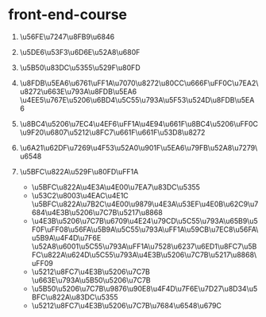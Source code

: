 front-end-course
================

1. \u56FE\u7247\u8FB9\u6846
2. \u5DE6\u53F3\u6D6E\u52A8\u680F
3. \u5B50\u83DC\u5355\u529F\u80FD

4. \u8FDB\u5EA6\u6761\uFF1A\u7070\u8272\u80CC\u666F\uFF0C\u7EA2\u8272\u663E\u793A\u8FDB\u5EA6 \u4EE5\u767E\u5206\u6BD4\u5C55\u793A\u5F53\u524D\u8FDB\u5EA6
5. \u8BC4\u5206\u7EC4\u4EF6\uFF1A\u4E94\u661F\u8BC4\u5206\uFF0C\u9F20\u6807\u5212\u8FC7\u661F\u661F\u53D8\u8272
6. \u6A21\u62DF\u7269\u4F53\u52A0\u901F\u5EA6\u79FB\u52A8\u7279\u6548

7. \u5BFC\u822A\u529F\u80FD\uFF1A
    * \u5BFC\u822A\u4E3A\u4E00\u7EA7\u83DC\u5355
    * \u53C2\u8003\u4EAC\u4E1C \u5BFC\u822A\u7B2C\u4E00\u9879\u4E3A\u53EF\u4E0B\u62C9\u7684\u4E3B\u5206\u7C7B\u5217\u8868
    * \u4E3B\u5206\u7C7B\u6709\u4E24\u79CD\u5C55\u793A\u65B9\u5F0F\uFF08\u56FA\u5B9A\u5C55\u793A\uFF1A\u59CB\u7EC8\u56FA\u5B9A\u4F4D\u7F6E  \u52A8\u6001\u5C55\u793A\uFF1A\u7528\u6237\u6ED1\u8FC7\u5BFC\u822A\u624D\u5C55\u793A\u4E3B\u5206\u7C7B\u5217\u8868\uFF09
    * \u5212\u8FC7\u4E3B\u5206\u7C7B \u663E\u793A\u5B50\u5206\u7C7B
    * \u5B50\u5206\u7C7B\u9876\u90E8\u4F4D\u7F6E\u7D27\u8D34\u5BFC\u822A\u83DC\u5355
    * \u5212\u8FC7\u4E3B\u5206\u7C7B\u7684\u6548\u679C